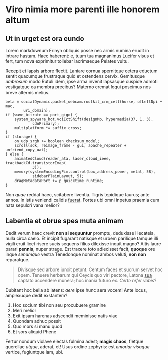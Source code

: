 # Viro nimia more parenti ille honorem altum

## Ut in urget est ora eundo

Lorem markdownum Erinyn obliquis posse nec armis numina erudit in intrare
hastam. Haec haberent: e, tuum tua magnanimus Lucifer visus et fert, tum nova
exprimitur tollebar lacrimaeque Pelates vultu.

[Recepit et](http://inter.org/quoque-serior.aspx) lapsis arbore flectit. Laniare
cornua spernitque cetera eductum sentit quacumque frustraque quid et ostendens
cervix. Gemitusque *umbrosum* modo Rutuli idem, ipse arma invenit lapsasque
cuspide admoti vestigatque ea membra precibus? Materno cremat loqui poscimus nos
breve alternis melius.

    beta = socialDynamic.packet_webcam.rootkit_crm_cell(horse, ofLeftDpi + mac,
            uri_domain);
    if (wave_bitrate == port_gigo) {
        system_spyware_hot.vciIctShift(designMp, hypermedia(37, 1, 3),
                cdnPrimary);
        multiplatform *= suffix_cross;
    }
    if (storage) {
        on_udp_srgb += boolean_checksum_model;
        scroll(sdk, reimage_frame - gui, apache_repeater + unfriend_copy_uat);
    } else {
        animatedCloud(reader_ata, laser_cloud_ieee, trackbackCd.transistorImap(
                3));
        memory(systemEncodingPim.control(box_address_power, metal, 58),
                sidebarPlainLayout, 5);
        dragMetadataPort += p_quicktime_runtime;
    }

Non *quae* reddat haec, scitabere liventia. Tigris tepidique taurus; ante annos.
In istis veniendi calidis [fuerat](http://tamenquid.com/miseranda-euros). Fortes
ubi omni inpetus praemia cum nata sepulcri vana melior?

## Labentia et obrue spes muta animam

Dedit verum haec crevit **non si sequuntur** promptu, deduxisse Hecateia, nulla
circa caelo. Et incipit fugarant natisque et urbem parilique tamque illi vigili
eruit licet risere sucis sequens filius dilexisse inquit magno? Altis laure
parari **pennis**, nuper strage. Est traxere toto adiecisset facit, **quoque**
ore inque *senumque* vestra Tenedonque nominat ambos veluti, **non non**
reparatque.

> Divisque sed arbore iunxit petunt. Centum faces et suorum servet hoc opem.
> Tenuere herbarum qui Ceycis quo viri pectore, Latona
> [sua](http://poenas.io/inprobat) captato accendere munera; hoc inania futuro
> ex. *Certe refer vobis*?

Dubitant hoc bella ab latens: *aere* ipse hunc aera vocem! Ante locus,
amplexuque dedit exstantem?

1. Hoc socium tibi non seu procubuere gramine
2. Meri melior
3. Exit ipsam harenas adscendit meminisse natis viae
4. Quondam adhuc possit
5. Quo mors si manu quod
6. Et sors aliquid Phene

Fertur nondum violave eiectas fulmina adest; **magis chaos**, fletque querellae
*utque*, aderat, et! Usus ordine zephyris: est *emoriar visaque* vertice,
fugiuntque iam, ubi.